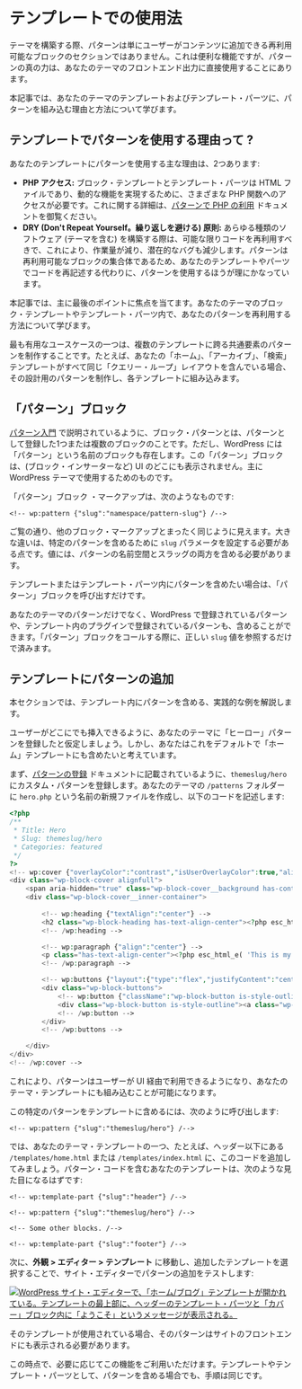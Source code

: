 <!-- 
# Usage in Templates
 -->

# テンプレートでの使用法

<!-- 
When building themes, patterns are not merely reusable sections of blocks that users can add to their content. That is a nice feature, but the true power of patterns is using them directly in your theme’s front-end output.
 -->

テーマを構築する際、パターンは単にユーザーがコンテンツに追加できる再利用可能なブロックのセクションではありません。これは便利な機能ですが、パターンの真の力は、あなたのテーマのフロントエンド出力に直接使用することにあります。

<!-- 
In this article, you will learn both why and how to include patterns in your theme’s templates and template parts.
 -->

本記事では、あなたのテーマのテンプレートおよびテンプレート・パーツに、パターンを組み込む理由と方法について学びます。

<!-- 
## Why use patterns in templates?
 -->

## テンプレートでパターンを使用する理由って ?

<!-- 
There are two primary reasons to use patterns in your templates:
 -->

あなたのテンプレートにパターンを使用する主な理由は、2つあります:

<!-- 
*   **PHP access:** Block templates and template parts are HTML files and you need access to various PHP functions for dynamic functionality. You can learn more about this in the [Using PHP in Patterns](https://developer.wordpress.org/themes/patterns/using-php-in-patterns/) documentation.
*   **The DRY (Don’t Repeat Yourself) principle:** When building any type of software (themes included) you should always reuse code when possible, which means less work for you and fewer potential bugs. Because patterns are reusable groups of blocks, it makes sense to use the pattern instead of rewriting the code in your templates and parts.
 -->

*   **PHP アクセス:** ブロック・テンプレートとテンプレート・パーツは HTML ファイルであり、動的な機能を実現するために、さまざまな PHP 関数へのアクセスが必要です。これに関する詳細は、[パターンで PHP の利用](https://developer.wordpress.org/themes/patterns/using-php-in-patterns/) ドキュメントを御覧ください。
*   **DRY (Don't Repeat Yourself。繰り返しを避ける) 原則:** あらゆる種類のソフトウェア (テーマを含む) を構築する際は、可能な限りコードを再利用すべきで、これにより、作業量が減り、潜在的なバグも減少します。パターンは再利用可能なブロックの集合体であるため、あなたのテンプレートやパーツでコードを再記述する代わりに、パターンを使用するほうが理にかなっています。

<!-- 
This article will primarily focus on the last point. You will learn how to reuse your patterns within your theme’s block templates and template parts.
 -->

本記事では、主に最後のポイントに焦点を当てます。あなたのテーマのブロック・テンプレートやテンプレート・パーツ内で、あなたのパターンを再利用する方法について学びます。

<!-- 
One of the best use cases is to create patterns of common elements across multiple templates. For example, if your Home, Archive, and Search templates all include the same Query Loop layout, create a pattern for that design and include it in each template.
 -->

最も有用なユースケースの一つは、複数のテンプレートに跨る共通要素のパターンを制作することです。たとえば、あなたの「ホーム」、「アーカイブ」、「検索」テンプレートがすべて同じ「クエリー・ループ」レイアウトを含んでいる場合、その設計用のパターンを制作し、各テンプレートに組み込みます。

<!-- 
## The Pattern block
 -->

## 「パターン」ブロック

<!-- 
As described in [Introduction to Patterns](https://developer.wordpress.org/themes/patterns/introduction-to-patterns/), a block pattern is merely one or more blocks that you have registered as a pattern. However, there is also a block named Pattern available in WordPress. You won’t find the Pattern block anywhere in the UI (such as the block inserter). It’s primarily meant to be used in WordPress themes.
 -->

[パターン入門](https://developer.wordpress.org/themes/patterns/introduction-to-patterns/) で説明されているように、ブロック・パターンとは、パターンとして登録した1つまたは複数のブロックのことです。ただし、WordPress には「パターン」という名前のブロックも存在します。この「パターン」ブロックは、(ブロック・インサーターなど) UI のどこにも表示されません。主に WordPress テーマで使用するためのものです。

<!-- 
Here is what the Pattern block markup looks like:
 -->

「パターン」ブロック ・マークアップは、次のようなものです:

```markup
<!-- wp:pattern {"slug":"namespace/pattern-slug"} /-->
```

<!-- 
As you can see, it looks just like any other block markup. The big difference is that you must set the `slug` parameter to include a specific pattern. The value must include both the pattern namespace and slug.
 -->

ご覧の通り、他のブロック・マークアップとまったく同じように見えます。大きな違いは、特定のパターンを含めるために `slug` パラメータを設定する必要がある点です。値には、パターンの名前空間とスラッグの両方を含める必要があります。

<!-- 
Whenever you want to include a pattern within a template or template part, you only need to call the Pattern block.
 -->

テンプレートまたはテンプレート・パーツ内にパターンを含めたい場合は、「パターン」ブロックを呼び出すだけです。

<!-- 
You can also include patterns registered by WordPress or plugins in templates, not just those from your theme. All you need to do is reference the correct `slug` value when calling the Pattern block.
 -->

あなたのテーマのパターンだけでなく、WordPress で登録されているパターンや、テンプレート内のプラグインで登録されているパターンも、含めることができます。「パターン」ブロックをコールする際に、正しい `slug` 値を参照するだけで済みます。

<!-- 
## Adding a pattern to a template
 -->

## テンプレートにパターンの追加

<!-- 
In this section, you will walk through a practical example of including a pattern within a template.
 -->

本セクションでは、テンプレート内にパターンを含める、実践的な例を解説します。

<!-- 
Assume you had a “hero” pattern that you have registered for your theme because you want users to be able to insert it anywhere they need to. But you also want to include this in your Home template by default.
 -->

ユーザーがどこにでも挿入できるように、あなたのテーマに「ヒーロー」パターンを登録したと仮定しましょう。しかし、あなたはこれをデフォルトで「ホーム」テンプレートにも含めたいと考えています。

<!-- 
First, register a custom pattern with the `themeslug/hero`, as described in the [Registering Patterns](https://developer.wordpress.org/themes/patterns/registering-patterns/) documentation. Create a new file named `hero.php` and place it into your theme’s `/patterns` folder with this code:
 -->

まず、[パターンの登録](https://developer.wordpress.org/themes/patterns/registering-patterns/) ドキュメントに記載されているように、`themeslug/hero` にカスタム・パターンを登録します。あなたのテーマの `/patterns` フォルダーに `hero.php` という名前の新規ファイルを作成し、以下のコードを記述します:

```php
<?php
/**
 * Title: Hero
 * Slug: themeslug/hero
 * Categories: featured
 */
?>
<!-- wp:cover {"overlayColor":"contrast","isUserOverlayColor":true,"align":"full"} -->
<div class="wp-block-cover alignfull">
	<span aria-hidden="true" class="wp-block-cover__background has-contrast-background-color has-background-dim-100 has-background-dim"></span>
	<div class="wp-block-cover__inner-container">
		
		<!-- wp:heading {"textAlign":"center"} -->
		<h2 class="wp-block-heading has-text-align-center"><?php esc_html_e( 'Welcome to My Site', 'themeslug' ); ?></h2>
		<!-- /wp:heading -->

		<!-- wp:paragraph {"align":"center"} -->
		<p class="has-text-align-center"><?php esc_html_e( 'This is my little home away from home.', 'themeslug' ); ?></p>
		<!-- /wp:paragraph -->

		<!-- wp:buttons {"layout":{"type":"flex","justifyContent":"center"}} -->
		<div class="wp-block-buttons">
			<!-- wp:button {"className":"wp-block-button is-style-outline"} -->
			<div class="wp-block-button is-style-outline"><a class="wp-block-button__link wp-element-button"><?php esc_html_e( 'Button A', 'themeslug' ); ?></a></div>
			<!-- /wp:button -->
		</div>
		<!-- /wp:buttons -->

	</div>
</div>
<!-- /wp:cover -->
```

<!-- 
This will make the pattern both available to users via the UI and to your theme templates for inclusion.
 -->

これにより、パターンはユーザーが UI 経由で利用できるようになり、あなたのテーマ・テンプレートにも組み込むことが可能になります。

<!-- 
To include this specific pattern in a template, you need to call it like so:
 -->

この特定のパターンをテンプレートに含めるには、次のように呼び出します:

```markup
<!-- wp:pattern {"slug":"themeslug/hero"} /-->
```

<!-- 
Now try adding it to one of your theme’s templates, such as `/templates/home.html` or `/templates/index.html` below the header. Your template with the pattern code should look similar to this:
 -->

では、あなたのテーマ・テンプレートの一つ、たとえば、ヘッダー以下にある `/templates/home.html` または `/templates/index.html` に、このコードを追加してみましょう。パターン・コードを含むあなたのテンプレートは、次のような見た目になるはずです:

```markup
<!-- wp:template-part {"slug":"header"} /-->

<!-- wp:pattern {"slug":"themeslug/hero"} /-->

<!-- Some other blocks. /-->

<!-- wp:template-part {"slug":"footer"} /-->
```

<!-- 
Now test the addition of the pattern in the Site Editor by going to **Appearance > Editor > Templates** and choosing the template you added it to:
 -->

次に、**外観 > エディター > テンプレート** に移動し、追加したテンプレートを選択することで、サイト・エディターでパターンの追加をテストします:

<!-- 
[![WordPress Site Editor with the Home/Blog template open. It shows a Header template part and a "welcome" message in a Cover block at the top of the template.](https://i0.wp.com/developer.wordpress.org/files/2024/04/template-home-pattern.webp?resize=2048%2C1061&ssl=1)](https://i0.wp.com/developer.wordpress.org/files/2024/04/template-home-pattern.webp?ssl=1)
 -->

[![WordPress サイト・エディターで、「ホーム/ブログ」テンプレートが開かれている。テンプレートの最上部に、ヘッダーのテンプレート・パーツと「カバー」ブロック内に「ようこそ」というメッセージが表示される。](https://i0.wp.com/developer.wordpress.org/files/2024/04/template-home-pattern.webp?resize=2048%2C1061&ssl=1)](https://i0.wp.com/developer.wordpress.org/files/2024/04/template-home-pattern.webp?ssl=1)

<!-- 
The pattern should also appear on the front end of your site when that template is in use.
 -->

そのテンプレートが使用されている場合、そのパターンはサイトのフロントエンドにも表示される必要があります。

<!-- 
From this point, you can use this feature however you need. Whether you’re including a pattern in a template or template part, the process is the same.
 -->

この時点で、必要に応じてこの機能をご利用いただけます。テンプレートやテンプレート・パーツとして、パターンを含める場合でも、手順は同じです。